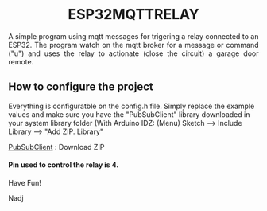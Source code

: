 <br />
<p align="center">


  <h1 align="center">ESP32MQTTRELAY</h3>

  <p align="justify">
    A simple program using mqtt messages for trigering a relay connected to an ESP32. The program watch on the mqtt broker for a message or command ("u") and uses the relay to actionate (close the circuit) a garage door remote.
  </p>
</p>

## How to configure the project
Everything is configuratble on the config.h file. Simply replace the example values and make sure you have the "PubSubClient" library downloaded in your system library folder (With Arduino IDZ: (Menu) Sketch --> Include Library --> "Add ZIP. Library" 

[PubSubClient](https://github.com/Imroy/pubsubclient) : Download ZIP



#### Pin used to control the relay is 4.

Have Fun!

Nadj
